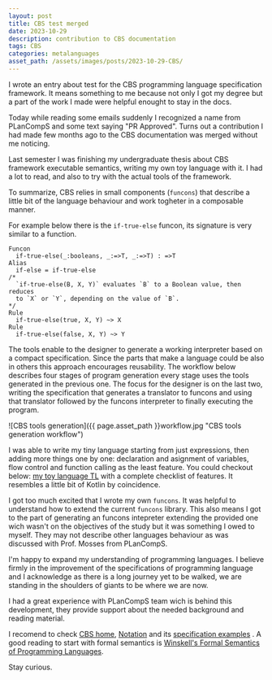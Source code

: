 ```yaml
---
layout: post
title: CBS test merged
date: 2023-10-29
description: contribution to CBS documentation
tags: CBS
categories: metalanguages
asset_path: /assets/images/posts/2023-10-29-CBS/
---
```

I wrote an entry about test for the CBS programming language specification framework. It means something to me because not only I got my degree but a part of the work I made were helpful enought to stay in the docs. 

Today while reading some emails suddenly I recognized a name from PLanCompS and some text saying "PR Approved". Turns out a contribution I had made few months ago to the CBS documentation was merged without me noticing. 

Last semester I was finishing my undergraduate thesis about CBS framework executable semantics, writing my own toy language with it. I had a lot to read, and also to try with the actual tools of the framework.

To summarize, CBS relies in small components (`funcons`) that describe a little bit of the language behaviour and work togheter in a composable manner. 

For example below there is the `if-true-else` funcon, its signature is very similar to a function.

<!-- Show some funcons -->
<pre><code>Funcon 
  if-true-else(_:booleans, _:=>T, _:=>T) : =>T 
Alias
  if-else = if-true-else
/*
  `if-true-else(B, X, Y)` evaluates `B` to a Boolean value, then reduces
  to `X` or `Y`, depending on the value of `B`.
*/
Rule
  if-true-else(true, X, Y) ~> X
Rule
  if-true-else(false, X, Y) ~> Y
</code></pre>

The tools enable to the designer to generate a working interpreter based on a compact specification. Since the parts that make a language could be also in others this approach encourages reusability. The workflow below describes four stages of program generation every stage uses the tools generated in the previous one. The focus for the designer is on the last two, writing the specification that generates a translator to funcons and using that translator followed by the funcons interpreter to finally executing the program.
<!-- TODO add a image of the workflow -->
![CBS tools generation]({{ page.asset_path }}workflow.jpg "CBS tools generation workflow")

I was able to write my tiny language starting from just expressions, then adding more things one by one: declaration and asignment of variables, flow control and function calling as the least feature. You could checkout below: [my toy language TL](https://github.com/lmtapia/TL-cbs) with a complete checklist of features. It resembles a little bit of Kotlin by coincidence.
<!-- TODO be more especific? -->

I got too much excited that I wrote my own `funcons`. It was helpful to understand how to extend the current `funcons` library. This also means I got to the part of generating an funcons intepreter extending the provided one wich wasn't on the objectives of the study but it was something I owed to myself. They may not describe other languages behaviour as was discussed with Prof. Mosses from PLanCompS.

I'm happy to expand my understanding of programming languages. I believe firmly in the improvement of the specifications of programming language and I acknowledge as there is a long journey yet to be walked, we are standing in the shoulders of giants to be where we are now.

I had a great experience with PLanCompS team wich is behind this development, they provide support about the needed background and reading material.

<!-- Todo: fix examples link-->
I recomend to check [CBS home](https://plancomps.github.io/CBS-beta/math/Funcons-beta/index.html), [Notation](https://plancomps.github.io/CBS-beta/docs/Notation.html) and its [specification examples]()  . A good reading to start with formal semantics is [Winskell's Formal Semantics of Programming Languages](https://mitpress.mit.edu/9780262731034/the-formal-semantics-of-programming-languages).

Stay curious.

